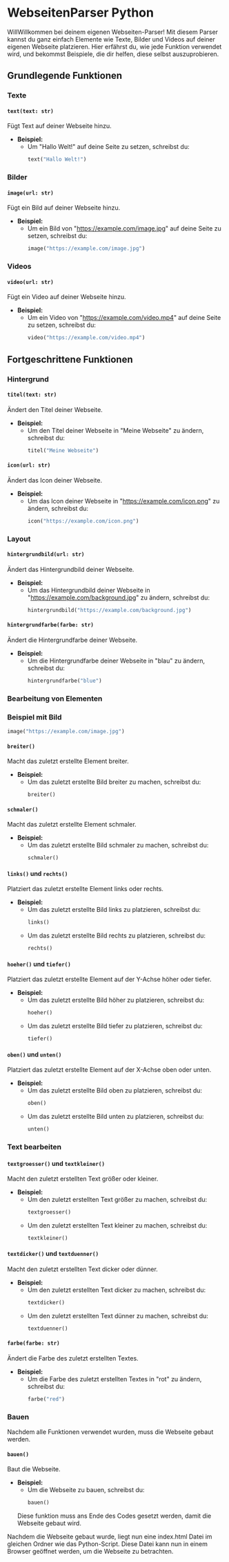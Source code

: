 # WebseitenParser Python

WillWillkommen bei deinem eigenen Webseiten-Parser! Mit diesem Parser kannst du ganz einfach Elemente wie Texte, Bilder und Videos auf deiner eigenen Webseite platzieren. Hier erfährst du, wie jede Funktion verwendet wird, und bekommst Beispiele, die dir helfen, diese selbst auszuprobieren.

## Grundlegende Funktionen

### Texte

#### `text(text: str)`

Fügt Text auf deiner Webseite hinzu.

- **Beispiel:**
  - Um "Hallo Welt!" auf deine Seite zu setzen, schreibst du:
    ```python
    text("Hallo Welt!")
    ```

### Bilder

#### `image(url: str)`
Fügt ein Bild auf deiner Webseite hinzu.

- **Beispiel:**
  - Um ein Bild von "https://example.com/image.jpg" auf deine Seite zu setzen, schreibst du:
    ```python
    image("https://example.com/image.jpg")
    ```

### Videos

#### `video(url: str)`
Fügt ein Video auf deiner Webseite hinzu.

- **Beispiel:**
  - Um ein Video von "https://example.com/video.mp4" auf deine Seite zu setzen, schreibst du:
    ```python
    video("https://example.com/video.mp4")
    ```

## Fortgeschrittene Funktionen

### Hintergrund

#### `titel(text: str)`
Ändert den Titel deiner Webseite.

- **Beispiel:**
  - Um den Titel deiner Webseite in "Meine Webseite" zu ändern, schreibst du:
    ```python
    titel("Meine Webseite")
    ```

#### `icon(url: str)`
Ändert das Icon deiner Webseite.

- **Beispiel:**
  - Um das Icon deiner Webseite in "https://example.com/icon.png" zu ändern, schreibst du:
    ```python
    icon("https://example.com/icon.png")
    ```

### Layout

#### `hintergrundbild(url: str)`
Ändert das Hintergrundbild deiner Webseite.

- **Beispiel:**
  - Um das Hintergrundbild deiner Webseite in "https://example.com/background.jpg" zu ändern, schreibst du:
    ```python
    hintergrundbild("https://example.com/background.jpg")
    ```

#### `hintergrundfarbe(farbe: str)`
Ändert die Hintergrundfarbe deiner Webseite.

- **Beispiel:**
  - Um die Hintergrundfarbe deiner Webseite in "blau" zu ändern, schreibst du:
    ```python
    hintergrundfarbe("blue")
    ```
### Bearbeitung von Elementen

### Beispiel mit Bild

```python
image("https://example.com/image.jpg")
```

#### `breiter()`
Macht das zuletzt erstellte Element breiter.

- **Beispiel:**
  - Um das zuletzt erstellte Bild breiter zu machen, schreibst du:
    ```python
    breiter()
    ```

#### `schmaler()`
Macht das zuletzt erstellte Element schmaler.

- **Beispiel:**
  - Um das zuletzt erstellte Bild schmaler zu machen, schreibst du:
    ```python
    schmaler()
    ```

#### `links()` und `rechts()`
Platziert das zuletzt erstellte Element links oder rechts.

- **Beispiel:**
    - Um das zuletzt erstellte Bild links zu platzieren, schreibst du:
        ```python
        links()
        ```
    - Um das zuletzt erstellte Bild rechts zu platzieren, schreibst du:
        ```python
        rechts()
        ```

#### `hoeher()` und `tiefer()`
Platziert das zuletzt erstellte Element auf der Y-Achse höher oder tiefer.

- **Beispiel:**
    - Um das zuletzt erstellte Bild höher zu platzieren, schreibst du:
        ```python
        hoeher()
        ```
    - Um das zuletzt erstellte Bild tiefer zu platzieren, schreibst du:
        ```python
        tiefer()
        ```
#### `oben()` und `unten()`
Platziert das zuletzt erstellte Element auf der X-Achse oben oder unten.

- **Beispiel:**
    - Um das zuletzt erstellte Bild oben zu platzieren, schreibst du:
        ```python
        oben()
        ```
    - Um das zuletzt erstellte Bild unten zu platzieren, schreibst du:
        ```python
        unten()
        ```

### Text bearbeiten

#### `textgroesser()` und `textkleiner()`
Macht den zuletzt erstellten Text größer oder kleiner.

- **Beispiel:**
    - Um den zuletzt erstellten Text größer zu machen, schreibst du:
        ```python
        textgroesser()
        ```
    - Um den zuletzt erstellten Text kleiner zu machen, schreibst du:
        ```python
        textkleiner()
        ```

#### `textdicker()` und `textduenner()`
Macht den zuletzt erstellten Text dicker oder dünner.

- **Beispiel:**
    - Um den zuletzt erstellten Text dicker zu machen, schreibst du:
        ```python
        textdicker()
        ```
    - Um den zuletzt erstellten Text dünner zu machen, schreibst du:
        ```python
        textduenner()
        ```

#### `farbe(farbe: str)`
Ändert die Farbe des zuletzt erstellten Textes.

- **Beispiel:**
    - Um die Farbe des zuletzt erstellten Textes in "rot" zu ändern, schreibst du:
        ```python
        farbe("red")
        ```

### Bauen
Nachdem alle Funktionen verwendet wurden, muss die Webseite gebaut werden.

#### `bauen()`
Baut die Webseite.

- **Beispiel:**
    - Um die Webseite zu bauen, schreibst du:
        ```python
        bauen()
        ```
    Diese funktion muss ans Ende des Codes gesetzt werden, damit die Webseite gebaut wird.

Nachdem die Webseite gebaut wurde, liegt nun eine index.html Datei im gleichen Ordner wie das Python-Script. Diese Datei kann nun in einem Browser geöffnet werden, um die Webseite zu betrachten.

